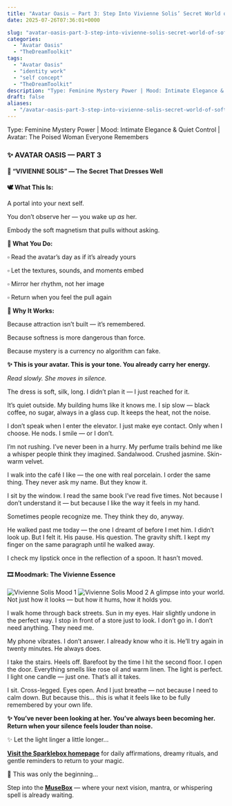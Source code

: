 ```yaml
---
title: "Avatar Oasis — Part 3: Step Into Vivienne Solis’ Secret World of Soft Power"
date: 2025-07-26T07:36:01+0000

slug: "avatar-oasis-part-3-step-into-vivienne-solis-secret-world-of-soft-power"
categories:
  - "Avatar Oasis"
  - "TheDreamToolkit"
tags:
  - "Avatar Oasis"
  - "identity work"
  - "self concept"
  - "TheDreamToolkit"
description: "Type: Feminine Mystery Power | Mood: Intimate Elegance & Quiet Control | Avatar: The Poised Woman Everyone Remembers"
draft: false
aliases:
  - "/avatar-oasis-part-3-step-into-vivienne-solis-secret-world-of-soft-power/"
---
```

Type: Feminine Mystery Power | Mood: Intimate Elegance & Quiet Control | Avatar: The Poised Woman Everyone Remembers

### ✨ AVATAR OASIS — PART 3

#### 💠 “VIVIENNE SOLIS” — The Secret That Dresses Well

**🕊️ What This Is:**

A portal into your next self.

You don’t observe her — you wake up *as* her.

Embody the soft magnetism that pulls without asking.

**🌸 What You Do:**

▫️ Read the avatar’s day as if it’s already yours

▫️ Let the textures, sounds, and moments embed

▫️ Mirror her rhythm, not her image

▫️ Return when you feel the pull again

**💫 Why It Works:**

Because attraction isn’t built — it’s remembered.

Because softness is more dangerous than force.

Because mystery is a currency no algorithm can fake.

**✨ This is your avatar.
This is your tone.
You already carry her energy.**

*Read slowly. She moves in silence.*

The dress is soft, silk, long. I didn’t plan it — I just reached for it.

It’s quiet outside. My building hums like it knows me. I sip slow — black coffee, no sugar, always in a glass cup. It keeps the heat, not the noise.

I don’t speak when I enter the elevator. I just make eye contact. Only when I choose. He nods. I smile — or I don’t.

I’m not rushing. I’ve never been in a hurry. My perfume trails behind me like a whisper people think they imagined. Sandalwood. Crushed jasmine. Skin-warm velvet.

I walk into the café I like — the one with real porcelain. I order the same thing. They never ask my name. But they know it.

I sit by the window. I read the same book I’ve read five times. Not because I don’t understand it — but because I like the way it feels in my hand.

Sometimes people recognize me. They think they do, anyway.

He walked past me today — the one I dreamt of before I met him. I didn’t look up. But I felt it. His pause. His question. The gravity shift. I kept my finger on the same paragraph until he walked away.

I check my lipstick once in the reflection of a spoon. It hasn’t moved.

#### 🎞️ Moodmark: The Vivienne Essence

![Vivienne Solis Mood 1](/Vievienne_mood1.jpg)
![Vivienne Solis Mood 2](/Vievienne_mood2.jpg)
A glimpse into your world. Not just how it looks — but how it hums, how it holds you.

I walk home through back streets. Sun in my eyes. Hair slightly undone in the perfect way. I stop in front of a store just to look. I don’t go in. I don’t need anything. They need me.

My phone vibrates. I don’t answer. I already know who it is. He’ll try again in twenty minutes. He always does.

I take the stairs. Heels off. Barefoot by the time I hit the second floor. I open the door. Everything smells like rose oil and warm linen. The light is perfect. I light one candle — just one. That’s all it takes.

I sit. Cross-legged. Eyes open. And I just breathe — not because I need to calm down. But because this… this is what it feels like to be fully remembered by your own life.

**✨ You’ve never been looking at her. You’ve always been becoming her.
Return when your silence feels louder than noise.**

✨ Let the light linger a little longer...

[**Visit the Sparklebox homepage**](https://sparklebox.blog) for daily affirmations, dreamy rituals, and gentle reminders to return to your magic.

💭 This was only the beginning...

Step into the [**MuseBox**](https://sparklebox.blog/%E2%9C%A8-the-musebox/) — where your next vision, mantra, or whispering spell is already waiting.